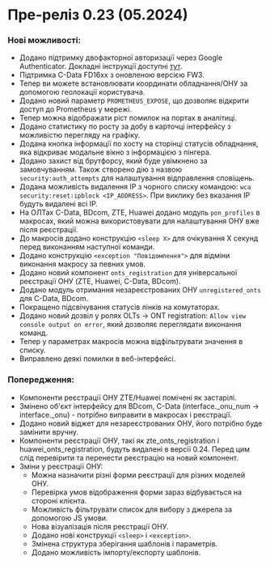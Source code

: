 # Пре-реліз 0.23 (05.2024)


### Нові можливості:
- Додано підтримку двофакторної авторизації через Google Authenticator. Докладні інструкції доступні [тут](https://wiki.wildcore.tools/uk/web-interface/user-settings-overview/).
- Підтримка C-Data FD16xx з оновленою версією FW3.
- Тепер ви можете встановлювати координати обладнання/ОНУ за допомогою геолокації користувача.
- Додано новий параметр `PROMETHEUS_EXPOSE`, що дозволяє відкрити доступ до Prometheus у мережі.
- Тепер можна відображати ріст помилок на портах в аналітиці.
- Додано статистику по росту за добу в карточці інтерфейсу з можливістю перегляду на графіку.
- Додана кнопка інформації по хосту на сторінці статусів обладнання, яка відкриває модальне вікно з інформацією з пінгера.
- Додано захист від брутфорсу, який буде увімкнено за замовчуванням. Також створено дію з назвою `security:auth_attempts` для налаштування відправлення сповіщень.
- Додана можливість видалення IP з чорного списку командою: `wca security:reset:ipblock <IP_ADDRESS>`. При виклику без вказання IP будуть видалені всі IP.
- На ОЛТах C-Data, BDcom, ZTE, Huawei додано модуль `pon_profiles` в макросах, який можна використовувати для налаштування ОНУ вже після реєстрації.
- До макросів додано конструкцію `<sleep X>` для очікування X секунд перед виконанням наступної команди.
- Додано конструкцію `<exception "Повідомлення">` для відміни виконання макросу за певних умов.
- Додано новий компонент `onts_registration` для універсальної реєстрації ОНУ (ZTE, Huawei, C-Data, BDcom).
- Додано модуль отримання незареєстрованих ОНУ `unregistered_onts` для C-Data, BDcom.
- Покращено підсвічування статусів лінків на комутаторах.
- Додано новий дозвіл у ролях OLTs -> ONT registration: `Allow view console output on error`, який дозволяє переглядати виконання команд.
- Тепер у параметрах макросів можна відфільтрувати значення в списку.
- Виправлено деякі помилки в веб-інтерфейсі.

### Попередження:
- Компоненти реєстрації ОНУ ZTE/Huawei помічені як застарілі.
- Змінено об'єкт інтерфейсу для BDcom, C-Data (interface._onu_num -> interface._onu) - потрібно виправити в макросах і реєстрації.
- Додано новий віджет для незареєстрованих ОНУ, його потрібно буде замінити вручну.
- Компоненти реєстрації ОНУ, такі як zte_onts_registration і huawei_onts_registration, будуть видалені в версії 0.24. Перед цим слід перевірити та перенести реєстрацію на новий компонент.
- Зміни у реєстрації ОНУ:
    - Можна назначити різні форми реєстрації для різних моделей ОНУ.
    - Перевірка умов відображення форми зараз відбувається на стороні клієнта.
    - Можливість фільтрувати список для вибору з джерела за допомогою JS умови.
    - Нова візуалізація після реєстрації ОНУ.
    - Додано нові конструкції `<sleep>` і `<exception>`.
    - Змінена структура зберігання шаблонів і параметрів.
    - Додано можливість імпорту/експорту шаблонів.